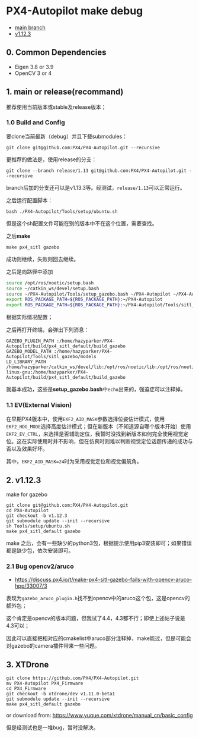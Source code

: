 # PX4-Autopilot make debug

* [main branch](https://github.com/PX4/PX4-Autopilot/tree/main)
* [v1.12.3](https://github.com/PX4/PX4-Autopilot/tree/v1.12.3)

## 0. Common Dependencies

* Eigen 3.8 or 3.9
* OpenCV 3 or 4

## 1. main or release(recommand)

推荐使用当前版本或stable及release版本；

### 1.0 Build and Config

要clone当前最新（debug）并且下载submodules：

```shell
git clone git@github.com:PX4/PX4-Autopilot.git --recursive
```

更推荐的做法是，使用release的分支：

```shell
git clone --branch release/1.13 git@github.com:PX4/PX4-Autopilot.git --recursive
```

branch后加的分支还可以是v1.13.3等。经测试，`release/1.13`可以正常运行。

之后运行配置脚本：

```shell
bash ./PX4-Autopilot/Tools/setup/ubuntu.sh
```

但是这个sh配置文件可能在别的版本中不在这个位置，需要查找。

之后**make**

```shell
make px4_sitl gazebo
```

成功则继续，失败则回去继续。

之后是向路径中添加

```sh
source /opt/ros/noetic/setup.bash
source ~/catkin_ws/devel/setup.bash
source ~/PX4-Autopilot/Tools/setup_gazebo.bash ~/PX4-Autopilot ~/PX4-Autopilot/build/px4_sitl_default
export ROS_PACKAGE_PATH=${ROS_PACKAGE_PATH}:~/PX4-Autopilot
export ROS_PACKAGE_PATH=${ROS_PACKAGE_PATH}:~/PX4-Autopilot/Tools/sitl_gazebo
```

根据实际情况配置；

之后再打开终端，会弹出下列消息：

```
GAZEBO_PLUGIN_PATH :/home/hazyparker/PX4-Autopilot/build/px4_sitl_default/build_gazebo
GAZEBO_MODEL_PATH :/home/hazyparker/PX4-Autopilot/Tools/sitl_gazebo/models
LD_LIBRARY_PATH /home/hazyparker/catkin_ws/devel/lib:/opt/ros/noetic/lib:/opt/ros/noetic/lib/x86_64-linux-gnu:/home/hazyparker/PX4-Autopilot/build/px4_sitl_default/build_gazebo
```

就基本成功，这些是**setup_gazebo.bash**中`echo`出来的，强迫症可以注释掉。

### 1.1 EV(External Vision)

在早期PX4版本中，使用`EKF2_AID_MASK`参数选择位姿估计模式，使用`EKF2_HDG_MODE`选择高度估计模式；但在新版本（不知道源自哪个版本开始）使用`EKF2_EV_CTRL`，来选择是否辅助定位，我暂时没找到新版本如何完全使用视觉定位。这在实际使用时并不影响，但在仿真时则难以判断视觉定位话题传递的成功与否以及效果好坏。

其中，`EKF2_AID_MASK=24`时为采用视觉定位和视觉偏航角。

## 2. v1.12.3

make for gazebo

```shell
git clone git@github.com:PX4/PX4-Autopilot.git
cd PX4-Autopilot
git checkout -b v1.12.3
git submodule update --init --recursive
sh Tools/setup/ubuntu.sh
make px4_sitl_default gazebo
```

make 之后，会有一些缺少的python3包，根据提示使用pip3安装即可；如果错误都是缺少包，依次安装即可。

### 2.1 Bug opencv2/aruco

* https://discuss.px4.io/t/make-px4-sitl-gazebo-fails-with-opencv-aruco-hpp/33007/3

表现为`gazebo_aruco_plugin.h`找不到opencv中的aruco这个包，这是opencv的额外包；

这个肯定是opencv的版本问题，但我试了4.4，4.3都不行；即使上述帖子说是4.3可以；

因此可以直接把相对应的cmakelist中aruco部分注释掉，make能过，但是可能会对gazebo的camera插件带来一些问题。

## 3. XTDrone

```shell
git clone https://github.com/PX4/PX4-Autopilot.git
mv PX4-Autopilot PX4_Firmware
cd PX4_Firmware
git checkout -b xtdrone/dev v1.11.0-beta1
git submodule update --init --recursive
make px4_sitl_default gazebo
```

or download from: https://www.yuque.com/xtdrone/manual_cn/basic_config

但是经测试也是一堆bug，暂时没解决。